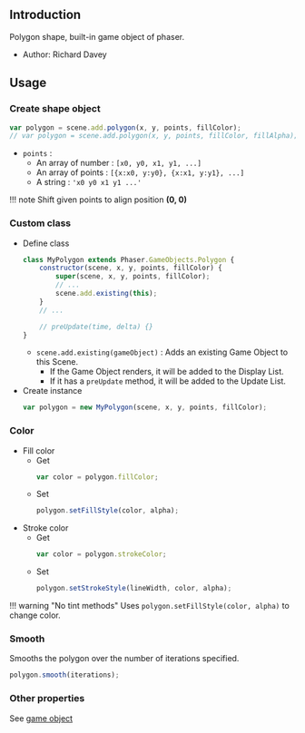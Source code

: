 ## Introduction

Polygon shape, built-in game object of phaser.

- Author: Richard Davey

## Usage

### Create shape object

```javascript
var polygon = scene.add.polygon(x, y, points, fillColor);
// var polygon = scene.add.polygon(x, y, points, fillColor, fillAlpha);
```

- `points` : 
    - An array of number : `[x0, y0, x1, y1, ...]`
    - An array of points : `[{x:x0, y:y0}, {x:x1, y:y1}, ...]`
    - A string : `'x0 y0 x1 y1 ...'`

!!! note
    Shift given points to align position **(0, 0)**

### Custom class

- Define class
    ```javascript
    class MyPolygon extends Phaser.GameObjects.Polygon {
        constructor(scene, x, y, points, fillColor) {
            super(scene, x, y, points, fillColor);
            // ...
            scene.add.existing(this);
        }
        // ...

        // preUpdate(time, delta) {}
    }
    ```
    - `scene.add.existing(gameObject)` : Adds an existing Game Object to this Scene.
        - If the Game Object renders, it will be added to the Display List.
        - If it has a `preUpdate` method, it will be added to the Update List.
- Create instance
    ```javascript
    var polygon = new MyPolygon(scene, x, y, points, fillColor);
    ```

### Color

- Fill color
    - Get
        ```javascript
        var color = polygon.fillColor;
        ```
    - Set
        ```javascript
        polygon.setFillStyle(color, alpha);
        ```
- Stroke color
    - Get
        ```javascript
        var color = polygon.strokeColor;
        ```
    - Set
        ```javascript
        polygon.setStrokeStyle(lineWidth, color, alpha);
        ```

!!! warning "No tint methods"
    Uses `polygon.setFillStyle(color, alpha)` to change color.

### Smooth

Smooths the polygon over the number of iterations specified.

```javascript
polygon.smooth(iterations);
```

### Other properties

See [game object](gameobject.md)
